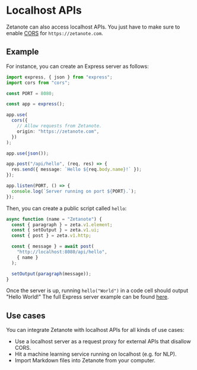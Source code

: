 # Localhost APIs

Zetanote can also access localhost APIs. You just have to make sure to enable [CORS](https://developer.mozilla.org/en-US/docs/Web/HTTP/CORS) for `https://zetanote.com`.

## Example

For instance, you can create an Express server as follows:

```TypeScript
import express, { json } from "express";
import cors from "cors";

const PORT = 8080;

const app = express();

app.use(
  cors({
    // Allow requests from Zetanote.
    origin: "https://zetanote.com",
  })
);

app.use(json());

app.post("/api/hello", (req, res) => {
  res.send({ message: `Hello ${req.body.name}!` });
});

app.listen(PORT, () => {
  console.log(`Server running on port ${PORT}.`);
});
```

Then, you can create a public script called `hello`:

```TypeScript
async function (name = "Zetanote") {
  const { paragraph } = zeta.v1.element;
  const { setOutput } = zeta.v1.ui;
  const { post } = zeta.v1.http;

  const { message } = await post(
    "http://localhost:8080/api/hello",
    { name }
  );

  setOutput(paragraph(message));
}
```

Once the server is up, running `hello("World")` in a code cell should output "Hello World!" The full Express server example can be found [here](https://github.com/zetanote/zetanote-localhost).

## Use cases

You can integrate Zetanote with localhost APIs for all kinds of use cases:

- Use a localhost server as a request proxy for external APIs that disallow CORS.
- Hit a machine learning service running on localhost (e.g. for NLP).
- Import Markdown files into Zetanote from your computer.
